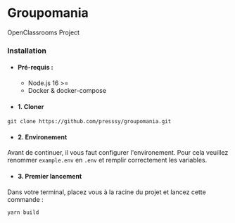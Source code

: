 # Groupomania

OpenClassrooms Project

### Installation
- #### Pré-requis :
    - Node.js 16 >=
    - Docker & docker-compose
- #### 1. Cloner
```shell
git clone https://github.com/presssy/groupomania.git
```
- #### 2. Environement
Avant de continuer, il vous faut configurer l'environement. Pour cela veuillez renommer ```example.env``` en ```.env``` et remplir correctement les variables.

- #### 3. Premier lancement
Dans votre terminal, placez vous à la racine du projet et lancez cette commande :
```shell
yarn build
```

